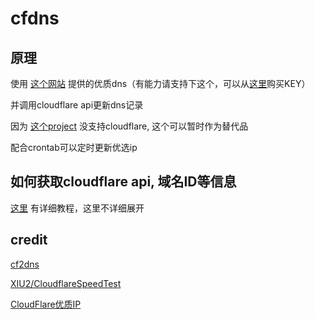 # cfdns
## 原理
使用 [这个网站](https://stock.hostmonit.com/CloudFlareYes) 提供的优质dns（有能力请支持下这个，可以从[这里](https://shop.hostmonit.com)购买KEY）

并调用cloudflare api更新dns记录

因为 [这个project](https://github.com/ddgth/cf2dns) 没支持cloudflare, 这个可以暂时作为替代品

配合crontab可以定时更新优选ip

## 如何获取cloudflare api, 域名ID等信息

[这里](https://github.com/XIU2/CloudflareSpeedTest/issues/40) 有详细教程，这里不详细展开

## credit
[cf2dns](https://github.com/ddgth/cf2dns)

[XIU2/CloudflareSpeedTest](https://github.com/XIU2/CloudflareSpeedTest)

[CloudFlare优质IP](https://stock.hostmonit.com/CloudFlareYes)
